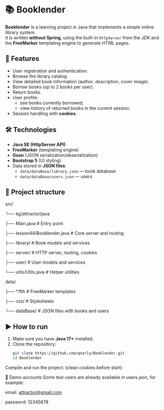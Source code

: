 # 📚 Booklender

**Booklender** is a learning project in Java that implements a simple online library system.  
It is written **without Spring**, using the built-in `HttpServer` from the JDK and the **FreeMarker** templating engine to generate HTML pages.  

## 🚀 Features
- User registration and authentication.
- Browse the library catalog.
- View detailed book information (author, description, cover image).
- Borrow books (up to 2 books per user).
- Return books.
- User profile:
  - see books currently borrowed;
  - view history of returned books in the current session.
- Session handling with **cookies**.

## 🛠 Technologies
- **Java SE (HttpServer API)**
- **FreeMarker** (templating engine)
- **Gson** (JSON serialization/deserialization)
- **Bootstrap 5** (UI styling)
- Data stored in **JSON files**:
  - `data/dataBase/library.json` — book database
  - `data/dataBase/users.json` — users

## 📂 Project structure
src/

└── kg/attractor/java

├── Main.java # Entry point

├── lesson44/Booklender.java # Core server and routing

├── library/ # Book models and services

├── server/ # HTTP server, routing, cookies

├── user/ # User models and services

└── utils/Utils.java # Helper utilities

data/

├── *.ftlh # FreeMarker templates

├── css/ # Stylesheets

└── dataBase/ # JSON files with books and users


## ▶️ How to run
1. Make sure you have **Java 17+** installed.
2. Clone the repository:
   ```bash
   git clone https://github.com/qnarly/Booklender.git
   cd Booklender
Compile and run the project:
(clean cookies before start)

🔑 Demo accounts
Some test users are already available in users.json, for example:

email: attractor@gmail.com

password: 12345678
